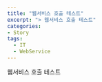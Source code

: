 ```yaml
---
title: "웹서비스 호출 테스트"
excerpt: "> 웹서비스 호출 테스트"
categories:
- Story
tags:
  - IT
  - WebService
---
```


웹서비스 호출 테스트